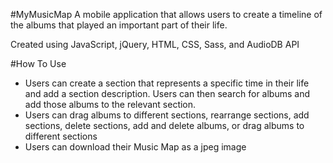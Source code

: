 #MyMusicMap
A mobile application that allows users to create a timeline of the albums that played an important part of their life.

Created using JavaScript, jQuery, HTML, CSS, Sass, and AudioDB API

#How To Use
- Users can create a section that represents a specific time in their life and add a section description. Users can then search for albums and add those albums to the relevant section.
- Users can drag albums to different sections, rearrange sections, add sections, delete sections, add and delete albums, or drag albums to different sections
- Users can download their Music Map as a jpeg image
